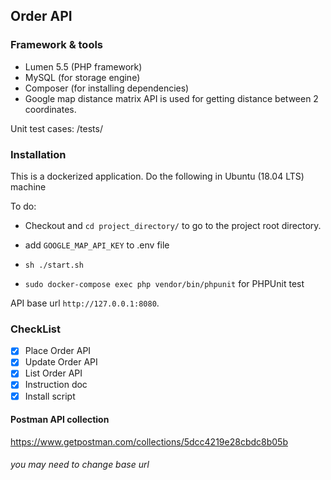 ## Order API

### Framework & tools

- Lumen 5.5 (PHP framework)
- MySQL (for storage engine)
- Composer (for installing dependencies)
- Google map distance matrix API is used for getting distance between 2 coordinates.

Unit test cases: /tests/


### Installation
This is a dockerized application. Do the following in Ubuntu (18.04 LTS) machine

To do:

- Checkout and `cd project_directory/` to go to the project root directory.
- add `GOOGLE_MAP_API_KEY` to .env file
- `sh ./start.sh`

- `sudo docker-compose exec php vendor/bin/phpunit` for PHPUnit test
 
 API base url `http://127.0.0.1:8080`.

 
 ### CheckList
 
 - [x] Place Order API
 - [x] Update Order API
 - [x] List Order API
 - [x] Instruction doc
 - [x] Install script
 
 #### Postman API collection
 https://www.getpostman.com/collections/5dcc4219e28cbdc8b05b
###### you may need to change base url
